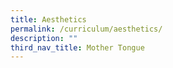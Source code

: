 ```yaml
---
title: Aesthetics
permalink: /curriculum/aesthetics/
description: ""
third_nav_title: Mother Tongue
---
```

